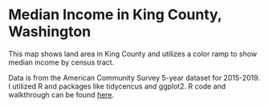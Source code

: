 # Median Income in King County, Washington
This map shows land area in King County and utilizes a color ramp to show median income by census tract.

Data is from the American Community Survey 5-year dataset for 2015-2019. I utilized R and packages like tidycencus and ggplot2. R code and walkthrough can be found [here](MedianIncomeCode.md).
